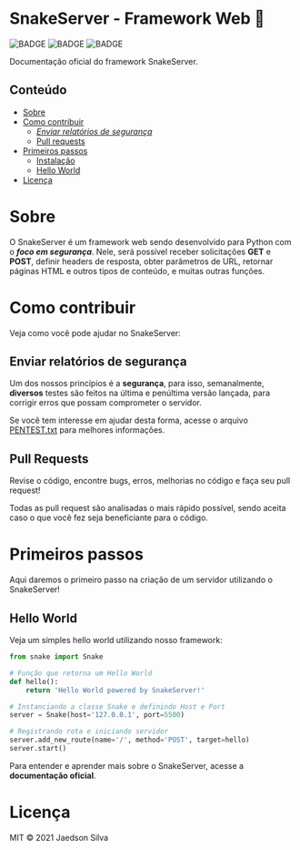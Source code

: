 # SnakeServer - Framework Web 🐍

![BADGE](https://img.shields.io/badge/status-em%20desenvolvimento-orange)
![BADGE](https://img.shields.io/badge/versão-1.0.0-red)
![BADGE](https://img.shields.io/badge/tipo-framework-green)

Documentação oficial do framework SnakeServer.

## Conteúdo

* [Sobre](#Sobre)
* [Como contribuir](#Como-contribuir)
    * [*Enviar relatórios de segurança*](#Enviar-relatórios-de-segurança)
    * [Pull requests](#Pull-Requests) 
* [Primeiros passos](#Primeiros-passos)
    * [Instalação](#)
    * [Hello World](#Hello-World)
* [Licença](#Licença)

# Sobre

O SnakeServer é um framework web sendo desenvolvido para Python com o ***foco em segurança***. Nele, será possível receber solicitações **GET** e **POST**,
definir headers de resposta, obter parâmetros de URL, retornar páginas HTML e outros tipos de conteúdo, e muitas outras funções.

# Como contribuir

Veja como você pode ajudar no SnakeServer:

## Enviar relatórios de segurança

Um dos nossos princípios é a **segurança**, para isso, semanalmente, **diversos** testes são feitos na última e penúltima versão
lançada, para corrigir erros que possam comprometer o servidor.

Se você tem interesse em ajudar desta forma, acesse o arquivo [PENTEST.txt](https://github.com/jaedsonpys/snake-server-framework/blob/master/PENTEST.txt) para melhores informações.

## Pull Requests

Revise o código, encontre bugs, erros, melhorias no código e faça seu pull request!

Todas as pull request são analisadas o mais rápido possível, sendo aceita caso o que você fez
seja beneficiante para o código.

# Primeiros passos

Aqui daremos o primeiro passo na criação de um servidor utilizando o SnakeServer!

## Hello World

Veja um simples hello world utilizando nosso framework:

```python
from snake import Snake

# Função que retorna um Hello World
def hello():
    return 'Hello World powered by SnakeServer!'

# Instanciando a classe Snake e definindo Host e Port
server = Snake(host='127.0.0.1', port=5500)

# Registrando rota e iniciando servidor
server.add_new_route(name='/', method='POST', target=hello)
server.start()
```

Para entender e aprender mais sobre o SnakeServer, acesse a **documentação oficial**.

# Licença

MIT © 2021 Jaedson Silva
